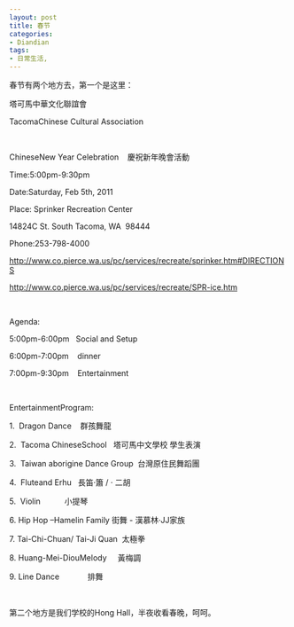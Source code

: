 ```yaml
---
layout: post
title: 春节
categories:
- Diandian
tags:
- 日常生活, 
---
```

<p>春节有两个地方去，第一个是这里：</p>
<p></p>
<p>塔可馬中華文化聯誼會</p>
<p>TacomaChinese Cultural Association&nbsp;</p>
<p>&nbsp;</p>
<p>ChineseNew Year Celebration&nbsp;&nbsp;&nbsp;&nbsp;慶祝新年晚會活動</p>
<p>Time:5:00pm-9:30pm</p>
<p>Date:Saturday, Feb 5th, 2011</p>
<p>Place: Sprinker Recreation Center</p>
<p>14824C St. South Tacoma, WA &nbsp;98444&nbsp;</p>
<p>Phone:253-798-4000&nbsp;</p>
<p><a href="http://www.co.pierce.wa.us/pc/services/recreate/sprinker.htm#DIRECTIONS">http://www.co.pierce.wa.us/pc/services/recreate/sprinker.htm#DIRECTIONS</a></p>
<p><a href="http://www.co.pierce.wa.us/pc/services/recreate/SPR-ice.htm">http://www.co.pierce.wa.us/pc/services/recreate/SPR-ice.htm</a></p>
<p>&nbsp;</p>
<p>Agenda:</p>
<p>5:00pm-6:00pm&nbsp;&nbsp;&nbsp;Social and Setup</p>
<p>6:00pm-7:00pm&nbsp;&nbsp;&nbsp;&nbsp;dinner</p>
<p>7:00pm-9:30pm&nbsp;&nbsp;&nbsp;&nbsp;Entertainment</p>
<p>&nbsp;</p>
<p>EntertainmentProgram:</p>
<p>1.&nbsp;&nbsp;Dragon Dance&nbsp;&nbsp;&nbsp;&nbsp;群孩舞龍</p>
<p>2.&nbsp;&nbsp;Tacoma ChineseSchool&nbsp;&nbsp;&nbsp;塔可馬中文學校&nbsp;學生表演</p>
<p>3.&nbsp;&nbsp;Taiwan aborigine Dance Group&nbsp;&nbsp;台灣原住民舞蹈團</p>
<p>4. &nbsp;Fluteand Erhu&nbsp;&nbsp;&nbsp;長笛&middot;簫&nbsp;/&nbsp;&middot;&nbsp;二胡</p>
<p>5. &nbsp;Violin &nbsp;&nbsp;&nbsp;&nbsp;&nbsp;&nbsp;&nbsp;&nbsp;&nbsp;&nbsp;小提琴</p>
<p>6. Hip Hop –Hamelin Family 街舞 - 漢慕林&middot;JJ家族&nbsp;</p>
<p>7. Tai-Chi-Chuan/ Tai-Ji Quan&nbsp;&nbsp;太極拳</p>
<p>8. Huang-Mei-DiouMelody &nbsp;&nbsp;&nbsp;&nbsp;黃梅調</p>
<p>9. Line Dance &nbsp;&nbsp;&nbsp;&nbsp;&nbsp;&nbsp;&nbsp;&nbsp;&nbsp;&nbsp;&nbsp;&nbsp;排舞</p>
<p><br /></p>
<p>第二个地方是我们学校的Hong Hall，半夜收看春晚，呵呵。</p>
<p></p>
<p></p>